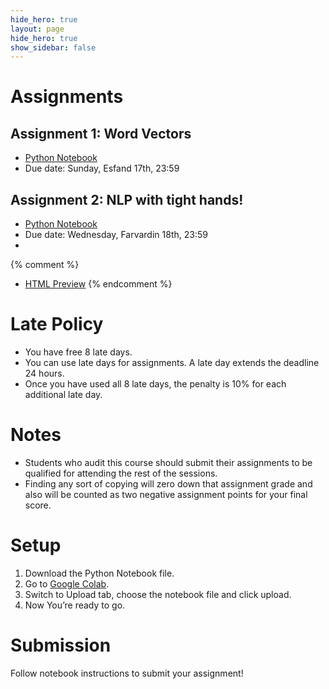 ```yaml
---
hide_hero: true
layout: page
hide_hero: true
show_sidebar: false
---
```


# Assignments

## Assignment 1: Word Vectors
* [Python Notebook](https://github.com/teias-courses/nlp99/raw/gh-pages/assignments/Assignment_1.ipynb)
* Due date: Sunday, Esfand 17th, 23:59

## Assignment 2: NLP with tight hands!
* [Python Notebook](https://github.com/teias-courses/nlp99/raw/gh-pages/assignments/NLP_Assignment_2.ipynb)
* Due date: Wednesday, Farvardin 18th, 23:59
* 
{% comment %} 
* [HTML Preview](assignments/Assignment_1)
{% endcomment %}

# Late Policy
* You have free 8 late days.
* You can use late days for assignments. A late day extends the deadline 24 hours.
* Once you have used all 8 late days, the penalty is 10% for each additional late day.

# Notes
* Students who audit this course should submit their assignments to be qualified for attending the rest of the sessions.
* Finding any sort of copying will zero down that assignment grade and also will be counted as two negative assignment points for your final score.

# Setup
1. Download the Python Notebook file.
2. Go to [Google Colab](https://colab.research.google.com/).
3. Switch to Upload tab, choose the notebook file and click upload.
4. Now You’re ready to go.

# Submission
Follow notebook instructions to submit your assignment!
